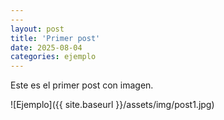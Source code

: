 ```yaml
---
---
layout: post
title: 'Primer post'
date: 2025-08-04
categories: ejemplo
---
```

Este es el primer post con imagen.

![Ejemplo]({{ site.baseurl }}/assets/img/post1.jpg)
